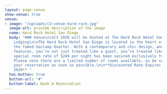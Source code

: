 ```yaml
---
layout: page-venue
show-venue: true
venue:
- image: "/uploads/c3-venue-hard-rock.jpg"
  image-alt: provide description of the image
  name: Hard Rock Hotel San Diego
  body: "### Venue\n\nC3 2020 will be hosted at The Hard Rock Hotel San Diego \n\n###
    Lodging\n\nThe Hard Rock Hotel San Diego is located in the heart of downtown in
    the famed Gaslamp Quarter. With a contemporary and chic design, and tons of unique
    features, you’re not just treated like a guest, you’re treated like a rock star.\n\n### Accomodations \n\nA
    special room rate of $249 per night has been secured exclusively for C3 attendees.
    Please note there are a limited number of rooms available, so be sure to book
    your reservation as soon as possible.\n\n**Discounted Rate Expires March 27th,
    2020** "
  has-button: true
  button-url: "#"
  button-label: Book A Reservation
---
```


